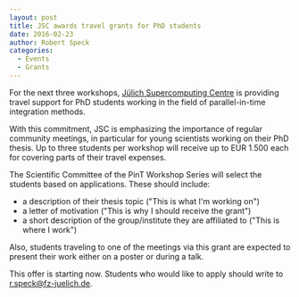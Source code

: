 ```yaml
---
layout: post
title: JSC awards travel grants for PhD students
date: 2016-02-23
author: Robert Speck
categories:
  - Events
  - Grants
---
```

For the next three workshops, [Jülich Supercomputing Centre](http://www.fz-juelich.de/ias/jsc)
is providing travel support for PhD students working in the field of parallel-in-time integration methods.

<!--more-->

With this commitment, JSC is emphasizing the importance of regular community meetings, in particular for
young scientists working on their PhD thesis. Up to three students per workshop will receive up to EUR 1.500 each
for covering parts of their travel expenses.

The Scientific Committee of the PinT Workshop Series will select the students based on applications.
These should include:

  - a description of their thesis topic ("This is what I'm working on")
  - a letter of motivation ("This is why I should receive the grant")
  - a short description of the group/institute they are affiliated to ("This is where I work")

Also, students traveling to one of the meetings via this grant are expected to present their work either
on a poster or during a talk.

This offer is starting now. Students who would like to apply should write to r.speck@fz-juelich.de.
